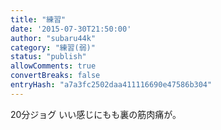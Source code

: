 ```yaml
---
title: "練習"
date: '2015-07-30T21:50:00'
author: "subaru44k"
category: "練習(弱)"
status: "publish"
allowComments: true
convertBreaks: false
entryHash: "a7a3fc2502daa411116690e47586b304"
---
```

20分ジョグ
いい感じにもも裏の筋肉痛が。
